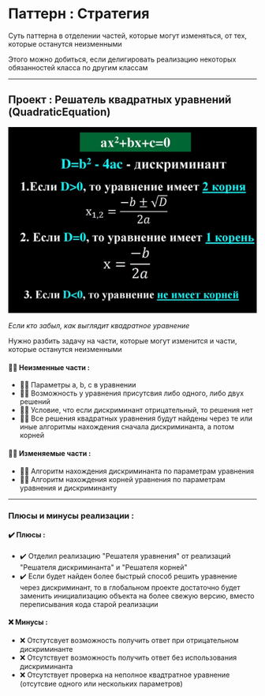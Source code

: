 # Паттерн : Стратегия

Суть паттерна в отделении частей, которые могут изменяться, от тех, которые останутся неизменными

Этого можно добиться, если делигировать реализацию некоторых обязанностей класса по другим классам

----

## Проект : Решатель квадратных уравнений (QuadraticEquation)

![QuadraticEquation.jpg](https://raw.githubusercontent.com/andybeardness/Learning-OOP/main/imgs/QuadraticEquation.jpg)

_Если кто забыл, как выглядит квадратное уравнение_

Нужно разбить задачу на части, которые могут изменится и части, которые останутся неизменными

#### 🙅‍♂️ Неизменные части :

- 🙅‍♂️ Параметры a, b, c в уравнении
- 🙅‍♂️ Возможность у уравнения присутсвия либо одного, либо двух решений
- 🙅‍♂️ Условие, что если дискриминант отрицательный, то решения нет
- 🙅‍♂️ Все решения квадратных уравнения будут найдены через те или иные алгоритмы нахождения сначала дискриминанта, а потом корней

#### 💁‍♂️ Изменяемые части :

- 💁‍♂️ Алгоритм нахождения дискриминанта по параметрам уравнения
- 💁‍♂️ Алгоритм нахождения корней уравнения по параметрам уравнения и дискриминанту

----

### Плюсы и минусы реализации :

#### ✔️ Плюсы :

- ✔️ Отделил реализацию "Решателя уравнения" от реализаций "Решателя дискриминанта" и "Решателя корней"
- ✔️ Если будет найден более быстрый способ решить уравнение через дискриминант, то в глобальном проекте достаточно будет заменить инициализацию объекта на более свежую версию, вместо переписывания кода старой реализации

#### ❌ Минусы :

- ❌ Отстутсвует возможность получить ответ при отрицательном дискриминанте
- ❌ Отсутствует возможность получить ответ без использования дискриминанта
- ❌ Отсутствует проверка на неполное квадтратное уравнение (отсутсвие одного или нескольких параметров)